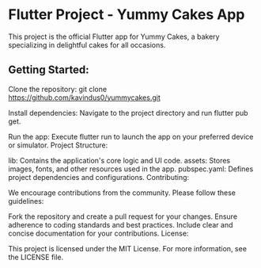 # Flutter Project - Yummy Cakes App

This project is the official Flutter app for Yummy Cakes, a bakery specializing in delightful cakes for all occasions.

## Getting Started:

Clone the repository: git clone https://github.com/kavindus0/yummycakes.git

Install dependencies: Navigate to the project directory and run flutter pub get.

Run the app: Execute flutter run to launch the app on your preferred device or simulator.
Project Structure:

lib: Contains the application's core logic and UI code.
assets: Stores images, fonts, and other resources used in the app.
pubspec.yaml: Defines project dependencies and configurations.
Contributing:

We encourage contributions from the community. Please follow these guidelines:

Fork the repository and create a pull request for your changes.
Ensure adherence to coding standards and best practices.
Include clear and concise documentation for your contributions.
License:

This project is licensed under the MIT License. For more information, see the LICENSE file.
